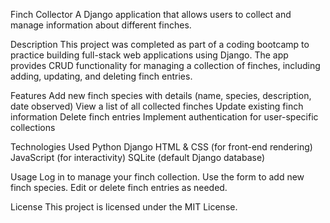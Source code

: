 Finch Collector
A Django application that allows users to collect and manage information about different finches.

Description
This project was completed as part of a coding bootcamp to practice building full-stack web applications using Django. The app provides CRUD functionality for managing a collection of finches, including adding, updating, and deleting finch entries.

Features
Add new finch species with details (name, species, description, date observed)
View a list of all collected finches
Update existing finch information
Delete finch entries
Implement authentication for user-specific collections

Technologies Used
Python
Django
HTML & CSS (for front-end rendering)
JavaScript (for interactivity)
SQLite (default Django database)

Usage
Log in to manage your finch collection.
Use the form to add new finch species.
Edit or delete finch entries as needed.

License
This project is licensed under the MIT License.

